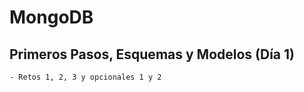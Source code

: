 # MongoDB

## Primeros Pasos, Esquemas y Modelos (Día 1)
    - Retos 1, 2, 3 y opcionales 1 y 2
    